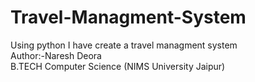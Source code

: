 # Travel-Managment-System
Using python I have create a travel managment system
<br>
Author:-Naresh Deora
<br>
B.TECH Computer Science (NIMS University Jaipur)
